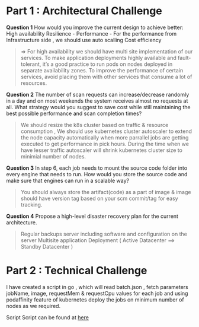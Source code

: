 # Part 1 : Architectural Challenge

**Question 1**
How would you improve the current design to achieve better:
High availability 
Resilience - 
Performance - For the performance from Infrastructure side , we should use auto scalling 
Cost efficiency

> => For high availability we should have multi site implementation of our services.
  To make application deployments highly available and fault-tolerant, it’s a good practice to run pods on nodes deployed in separate availability zones.
  To improve the performance of certain services, avoid placing them with other services that consume a lot of resources.


**Question 2**
The number of scan requests can increase/decrease randomly in a day and on most weekends the system receives almost no requests at all.
What strategy would you suggest to save cost while still maintaining the best possible performance and scan completion times?

> We should resize the k8s cluster based on traffic & resource consumption , We should use kubernetes cluster autoscaler to extend the node capacity automatically when more parrallel jobs are getting executed to get performance in pick hours. During the time when we have lesser traffic autoscaler will shrink kubernetes cluster size to minimial number of nodes.

**Question 3**
In step 6, each job needs to mount the source code folder into every engine that needs to run. How would you store the source code and make sure that engines can run in a scalable way?

> You should always store the artifact(code) as a part of image & image should have version tag based on your scm commit/tag for easy tracking.


**Question 4**
Propose a high-level disaster recovery plan for the current architecture.

> Regular backups server including software and configuration on the server
Multisite application Deployment ( Active Datacenter ==> Standby Datacenter )

# Part 2 : Technical Challenge

I have created a script in go , which will read batch.json , fetch parameters jobName, image, requestMem & requestCpu values for each job and using podaffinity feature of kubernetes deploy the jobs on minimum number of nodes as we required. 

Script Script can be found at [here](https://github.com/mkushal/k8sclient/tree/main/go-client)
